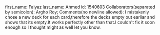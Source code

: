 first_name: Faiyaz
last_name: Ahmed
id: 1540603
Collaborators(separated by semicolon): Argho Roy;
Comments(no newline allowed): I mistakenly chose a new deck for each card,therefore the decks empty out earliar and shows that its empty.It works perfectly other than that.I couldn't fix it soon enough so I thought might as well let you know.
